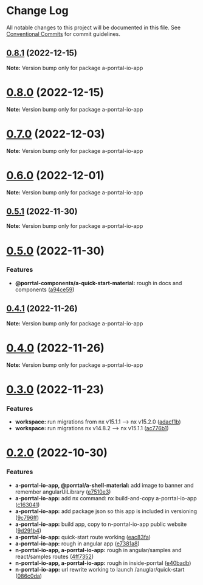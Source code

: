 # Change Log

All notable changes to this project will be documented in this file.
See [Conventional Commits](https://conventionalcommits.org) for commit guidelines.

## [0.8.1](https://github.com/datumgeek/porrtal/compare/v0.8.0...v0.8.1) (2022-12-15)

**Note:** Version bump only for package a-porrtal-io-app

# [0.8.0](https://github.com/datumgeek/porrtal/compare/v0.7.0...v0.8.0) (2022-12-15)

**Note:** Version bump only for package a-porrtal-io-app

# [0.7.0](https://github.com/datumgeek/porrtal/compare/v0.6.0...v0.7.0) (2022-12-03)

**Note:** Version bump only for package a-porrtal-io-app

# [0.6.0](https://github.com/datumgeek/porrtal/compare/v0.5.1...v0.6.0) (2022-12-01)

**Note:** Version bump only for package a-porrtal-io-app

## [0.5.1](https://github.com/datumgeek/porrtal/compare/v0.5.0...v0.5.1) (2022-11-30)

**Note:** Version bump only for package a-porrtal-io-app

# [0.5.0](https://github.com/datumgeek/porrtal/compare/v0.4.1...v0.5.0) (2022-11-30)

### Features

- **@porrtal-components/a-quick-start-material:** rough in docs and components ([a94ce59](https://github.com/datumgeek/porrtal/commit/a94ce594385602bdeb5c5f3739cff61656b97006))

## [0.4.1](https://github.com/datumgeek/porrtal/compare/v0.4.0...v0.4.1) (2022-11-26)

**Note:** Version bump only for package a-porrtal-io-app

# [0.4.0](https://github.com/datumgeek/porrtal/compare/v0.3.0...v0.4.0) (2022-11-26)

**Note:** Version bump only for package a-porrtal-io-app

# [0.3.0](https://github.com/datumgeek/porrtal/compare/v0.2.0...v0.3.0) (2022-11-23)

### Features

- **workspace:** run migrations from nx v15.1.1 --> nx v15.2.0 ([adacf1b](https://github.com/datumgeek/porrtal/commit/adacf1b591fd0ddb3a1bf8b44c304a20b6963ec2))
- **workspace:** run migrations nx v14.8.2 --> nx v15.1.1 ([ac776b1](https://github.com/datumgeek/porrtal/commit/ac776b12c33bedb260e5fda2214a19bed5adc67c))

# [0.2.0](https://github.com/datumgeek/porrtal/compare/v0.1.0...v0.2.0) (2022-10-30)

### Features

- **a-porrtal-io-app, @porrtal/a-shell-material:** add image to banner and remember angularUiLibrary ([e7510e3](https://github.com/datumgeek/porrtal/commit/e7510e3c1145bc3295dc43dfd2237e893f5f9fe5))
- **a-porrtal-io-app:** add nx command: nx build-and-copy a-porrtal-io-app ([c163041](https://github.com/datumgeek/porrtal/commit/c1630416015fa315063d899ac2717a024a771186))
- **a-porrtal-io-app:** add package json so this app is included in versioning ([9c796ff](https://github.com/datumgeek/porrtal/commit/9c796fff9e01c98033bd415352cba6b4a0e746c6))
- **a-porrtal-io-app:** build app, copy to n-porrtal-io-app public website ([9d291b4](https://github.com/datumgeek/porrtal/commit/9d291b4974799f871101497053235ee6441a1424))
- **a-porrtal-io-app:** quick-start route working ([eac83fa](https://github.com/datumgeek/porrtal/commit/eac83fa0402159d7e9a4923d531516b5c0aa6789))
- **a-porrtal-io-app:** rough in angular app ([e7381a8](https://github.com/datumgeek/porrtal/commit/e7381a8d324f18413b909e8800874d235e1f8567))
- **n-porrtal-io-app, a-porrtal-io-app:** rough in angular/samples and react/samples routes ([4ff7352](https://github.com/datumgeek/porrtal/commit/4ff7352477ba896d79e6241e04aa13fe4e401aa8))
- **n-porrtal-io-app, a-porrtal-io-app:** rough in inside-porrtal ([e40badb](https://github.com/datumgeek/porrtal/commit/e40badb12169135b0eaa9c8e81d322869fdbae5f))
- **n-porrtal-io-app:** url rewrite working to launch /anuglar/quick-start ([086c0da](https://github.com/datumgeek/porrtal/commit/086c0da317950fc64b9ef543db0ae5b73016b3c6))
